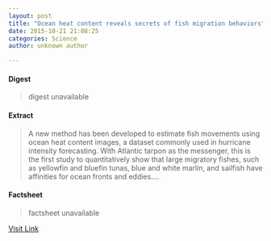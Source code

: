 ```yaml
---
layout: post
title: "Ocean heat content reveals secrets of fish migration behaviors"
date: 2015-10-21 21:08:25
categories: Science
author: unknown author

---
```



#### Digest
>digest unavailable

#### Extract
>A new method has been developed to estimate fish movements using ocean heat content images, a dataset commonly used in hurricane intensity forecasting. With Atlantic tarpon as the messenger, this is the first study to quantitatively show that large migratory fishes, such as yellowfin and bluefin tunas, blue and white marlin, and sailfish have affinities for ocean fronts and eddies....

#### Factsheet
>factsheet unavailable

[Visit Link](http://www.sciencedaily.com/releases/2015/10/151021170825.htm)


